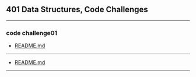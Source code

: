 ## 401 Data Structures, Code Challenges

---
### code challenge01 
- [README.md](https://github.com/saleem-ux/401-data-structures-and-algorithms/blob/main/array-reverse/README.md)

---
- [README.md](https://github.com/saleem-ux/401-data-structures-and-algorithms/blob/main/array-insert-shift/README.md)

---
